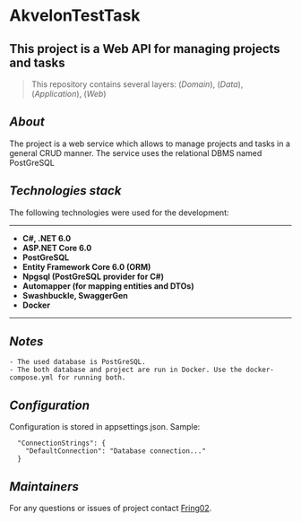 # AkvelonTestTask
This project is a Web API for managing projects and tasks
------------------------------------------------------------------------------------------------------------------------
>This repository contains several layers: (*Domain*), (*Data*), (*Application*), (*Web*)

## ***About***
The project is a web service which allows to manage projects and tasks in a general CRUD manner. The service uses the relational DBMS named PostGreSQL

## ***Technologies stack***

The following technologies were used for the development:
***    
   - **C#, .NET 6.0**
   - **ASP.NET Core 6.0**
   - **PostGreSQL**
   - **Entity Framework Core 6.0 (ORM)**
   - **Npgsql (PostGreSQL provider for C#)**
   - **Automapper (for mapping entities and DTOs)**
   - **Swashbuckle, SwaggerGen**
   - **Docker**
***

## ***Notes***

    - The used database is PostGreSQL.
    - The both database and project are run in Docker. Use the docker-compose.yml for running both.

## ***Configuration***

Configuration is stored in appsettings.json. Sample:  
```
  "ConnectionStrings": {
    "DefaultConnection": "Database connection..."
  }
```
## ***Maintainers***

For any questions or issues of project contact [Fring02](https://github.com/Fring02).

